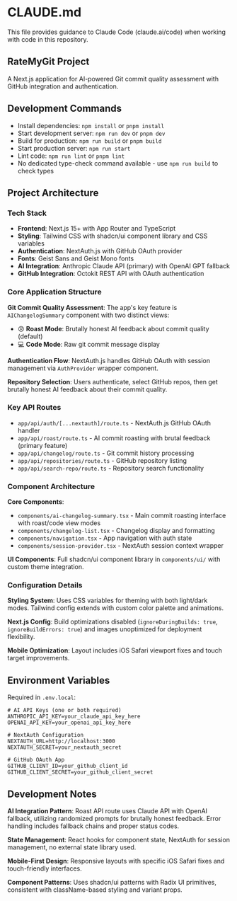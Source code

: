 # CLAUDE.md

This file provides guidance to Claude Code (claude.ai/code) when working with code in this repository.

## RateMyGit Project

A Next.js application for AI-powered Git commit quality assessment with GitHub integration and authentication.

## Development Commands

- Install dependencies: `npm install` or `pnpm install` 
- Start development server: `npm run dev` or `pnpm dev`
- Build for production: `npm run build` or `pnpm build`
- Start production server: `npm run start`
- Lint code: `npm run lint` or `pnpm lint`
- No dedicated type-check command available - use `npm run build` to check types

## Project Architecture

### Tech Stack
- **Frontend**: Next.js 15+ with App Router and TypeScript
- **Styling**: Tailwind CSS with shadcn/ui component library and CSS variables
- **Authentication**: NextAuth.js with GitHub OAuth provider
- **Fonts**: Geist Sans and Geist Mono fonts
- **AI Integration**: Anthropic Claude API (primary) with OpenAI GPT fallback
- **GitHub Integration**: Octokit REST API with OAuth authentication

### Core Application Structure

**Git Commit Quality Assessment**: The app's key feature is `AIChangelogSummary` component with two distinct views:
- 😠 **Roast Mode**: Brutally honest AI feedback about commit quality (default)
- 💻 **Code Mode**: Raw git commit message display

**Authentication Flow**: NextAuth.js handles GitHub OAuth with session management via `AuthProvider` wrapper component.

**Repository Selection**: Users authenticate, select GitHub repos, then get brutally honest AI feedback about their commit quality.

### Key API Routes

- `app/api/auth/[...nextauth]/route.ts` - NextAuth.js GitHub OAuth handler
- `app/api/roast/route.ts` - AI commit roasting with brutal feedback (primary feature)
- `app/api/changelog/route.ts` - Git commit history processing  
- `app/api/repositories/route.ts` - GitHub repository listing
- `app/api/search-repo/route.ts` - Repository search functionality

### Component Architecture

**Core Components**:
- `components/ai-changelog-summary.tsx` - Main commit roasting interface with roast/code view modes
- `components/changelog-list.tsx` - Changelog display and formatting
- `components/navigation.tsx` - App navigation with auth state
- `components/session-provider.tsx` - NextAuth session context wrapper

**UI Components**: Full shadcn/ui component library in `components/ui/` with custom theme integration.

### Configuration Details

**Styling System**: Uses CSS variables for theming with both light/dark modes. Tailwind config extends with custom color palette and animations.

**Next.js Config**: Build optimizations disabled (`ignoreDuringBuilds: true`, `ignoreBuildErrors: true`) and images unoptimized for deployment flexibility.

**Mobile Optimization**: Layout includes iOS Safari viewport fixes and touch target improvements.

## Environment Variables

Required in `.env.local`:

```env
# AI API Keys (one or both required)
ANTHROPIC_API_KEY=your_claude_api_key_here  
OPENAI_API_KEY=your_openai_api_key_here

# NextAuth Configuration
NEXTAUTH_URL=http://localhost:3000
NEXTAUTH_SECRET=your_nextauth_secret

# GitHub OAuth App
GITHUB_CLIENT_ID=your_github_client_id
GITHUB_CLIENT_SECRET=your_github_client_secret
```

## Development Notes

**AI Integration Pattern**: Roast API route uses Claude API with OpenAI fallback, utilizing randomized prompts for brutally honest feedback. Error handling includes fallback chains and proper status codes.

**State Management**: React hooks for component state, NextAuth for session management, no external state library used.

**Mobile-First Design**: Responsive layouts with specific iOS Safari fixes and touch-friendly interfaces.

**Component Patterns**: Uses shadcn/ui patterns with Radix UI primitives, consistent with className-based styling and variant props.